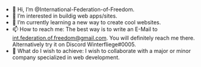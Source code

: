 - 👋 Hi, I’m @International-Federation-of-Freedom.
- 👀 I’m interested in buildig web apps/sites.
- 🌱 I’m currently learning a new way to create cool websites.
- 📫 How to reach me: The best way is to write an E-Mail to int.federation.of.freedom@gmail.com. You will definitely reach me there. Alternatively try it on Discord Winterfliege#0005.
- 💭 What do I wish to achieve: I wish to collaborate with a major or minor company specialized in web development.

